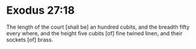 # Exodus 27:18

The length of the court [shall be] an hundred cubits, and the breadth fifty every where, and the height five cubits [of] fine twined linen, and their sockets [of] brass.